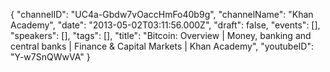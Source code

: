 {
    "channelID": "UC4a-Gbdw7vOaccHmFo40b9g",
    "channelName": "Khan Academy",
    "date": "2013-05-02T03:11:56.000Z",
    "draft": false,
    "events": [],
    "speakers": [],
    "tags": [],
    "title": "Bitcoin: Overview | Money, banking and central banks  | Finance & Capital Markets | Khan Academy",
    "youtubeID": "Y-w7SnQWwVA"
}